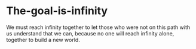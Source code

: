 # The-goal-is-infinity
We must reach infinity together to let those who were not on this path with us understand that we can, because no one will reach infinity alone, together to build a new world.
